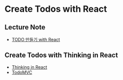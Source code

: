 # Create Todos with React

## Lecture Note

- [TODO 만들기 with React](https://youngje.github.io/slides/react-redux-todo/)

## Create Todos with Thinking in React

- [Thinking in React](https://reactjs.org/docs/thinking-in-react.html)
- [TodoMVC](https://todomvc.com/)
